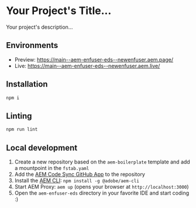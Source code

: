 # Your Project's Title...
Your project's description...

## Environments
- Preview: https://main--aem-enfuser-eds--newenfuser.aem.page/
- Live: https://main--aem-enfuser-eds--newenfuser.aem.live/

## Installation

```sh
npm i
```

## Linting

```sh
npm run lint
```

## Local development

1. Create a new repository based on the `aem-boilerplate` template and add a mountpoint in the `fstab.yaml`
1. Add the [AEM Code Sync GitHub App](https://github.com/apps/aem-code-sync) to the repository
1. Install the [AEM CLI](https://github.com/adobe/helix-cli): `npm install -g @adobe/aem-cli`
1. Start AEM Proxy: `aem up` (opens your browser at `http://localhost:3000`)
1. Open the `aem-enfuser-eds` directory in your favorite IDE and start coding :)
